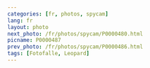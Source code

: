```yaml
---
categories: [fr, photos, spycam]
lang: fr
layout: photo
next_photo: /fr/photos/spycam/P0000480.html
picname: P0000487
prev_photo: /fr/photos/spycam/P0000486.html
tags: [Fotofalle, Leopard]
---
```

